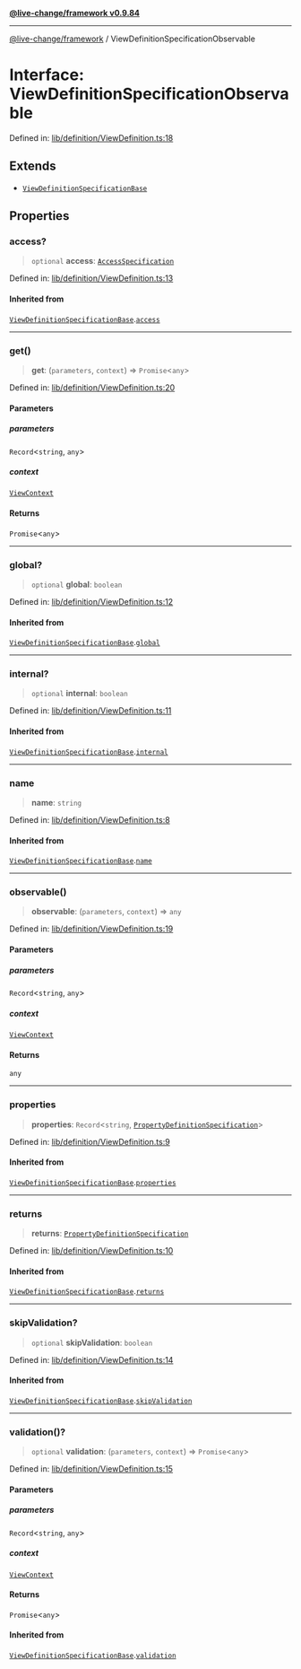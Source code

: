 [**@live-change/framework v0.9.84**](../README.md)

***

[@live-change/framework](../README.md) / ViewDefinitionSpecificationObservable

# Interface: ViewDefinitionSpecificationObservable

Defined in: [lib/definition/ViewDefinition.ts:18](https://github.com/live-change/live-change-stack/blob/master/framework/framework/framework/framework/lib/definition/ViewDefinition.ts#L18)

## Extends

- [`ViewDefinitionSpecificationBase`](ViewDefinitionSpecificationBase.md)

## Properties

### access?

> `optional` **access**: [`AccessSpecification`](../type-aliases/AccessSpecification.md)

Defined in: [lib/definition/ViewDefinition.ts:13](https://github.com/live-change/live-change-stack/blob/master/framework/framework/framework/framework/lib/definition/ViewDefinition.ts#L13)

#### Inherited from

[`ViewDefinitionSpecificationBase`](ViewDefinitionSpecificationBase.md).[`access`](ViewDefinitionSpecificationBase.md#access)

***

### get()

> **get**: (`parameters`, `context`) => `Promise`\<`any`\>

Defined in: [lib/definition/ViewDefinition.ts:20](https://github.com/live-change/live-change-stack/blob/master/framework/framework/framework/framework/lib/definition/ViewDefinition.ts#L20)

#### Parameters

##### parameters

`Record`\<`string`, `any`\>

##### context

[`ViewContext`](ViewContext.md)

#### Returns

`Promise`\<`any`\>

***

### global?

> `optional` **global**: `boolean`

Defined in: [lib/definition/ViewDefinition.ts:12](https://github.com/live-change/live-change-stack/blob/master/framework/framework/framework/framework/lib/definition/ViewDefinition.ts#L12)

#### Inherited from

[`ViewDefinitionSpecificationBase`](ViewDefinitionSpecificationBase.md).[`global`](ViewDefinitionSpecificationBase.md#global)

***

### internal?

> `optional` **internal**: `boolean`

Defined in: [lib/definition/ViewDefinition.ts:11](https://github.com/live-change/live-change-stack/blob/master/framework/framework/framework/framework/lib/definition/ViewDefinition.ts#L11)

#### Inherited from

[`ViewDefinitionSpecificationBase`](ViewDefinitionSpecificationBase.md).[`internal`](ViewDefinitionSpecificationBase.md#internal)

***

### name

> **name**: `string`

Defined in: [lib/definition/ViewDefinition.ts:8](https://github.com/live-change/live-change-stack/blob/master/framework/framework/framework/framework/lib/definition/ViewDefinition.ts#L8)

#### Inherited from

[`ViewDefinitionSpecificationBase`](ViewDefinitionSpecificationBase.md).[`name`](ViewDefinitionSpecificationBase.md#name)

***

### observable()

> **observable**: (`parameters`, `context`) => `any`

Defined in: [lib/definition/ViewDefinition.ts:19](https://github.com/live-change/live-change-stack/blob/master/framework/framework/framework/framework/lib/definition/ViewDefinition.ts#L19)

#### Parameters

##### parameters

`Record`\<`string`, `any`\>

##### context

[`ViewContext`](ViewContext.md)

#### Returns

`any`

***

### properties

> **properties**: `Record`\<`string`, [`PropertyDefinitionSpecification`](PropertyDefinitionSpecification.md)\>

Defined in: [lib/definition/ViewDefinition.ts:9](https://github.com/live-change/live-change-stack/blob/master/framework/framework/framework/framework/lib/definition/ViewDefinition.ts#L9)

#### Inherited from

[`ViewDefinitionSpecificationBase`](ViewDefinitionSpecificationBase.md).[`properties`](ViewDefinitionSpecificationBase.md#properties)

***

### returns

> **returns**: [`PropertyDefinitionSpecification`](PropertyDefinitionSpecification.md)

Defined in: [lib/definition/ViewDefinition.ts:10](https://github.com/live-change/live-change-stack/blob/master/framework/framework/framework/framework/lib/definition/ViewDefinition.ts#L10)

#### Inherited from

[`ViewDefinitionSpecificationBase`](ViewDefinitionSpecificationBase.md).[`returns`](ViewDefinitionSpecificationBase.md#returns)

***

### skipValidation?

> `optional` **skipValidation**: `boolean`

Defined in: [lib/definition/ViewDefinition.ts:14](https://github.com/live-change/live-change-stack/blob/master/framework/framework/framework/framework/lib/definition/ViewDefinition.ts#L14)

#### Inherited from

[`ViewDefinitionSpecificationBase`](ViewDefinitionSpecificationBase.md).[`skipValidation`](ViewDefinitionSpecificationBase.md#skipvalidation)

***

### validation()?

> `optional` **validation**: (`parameters`, `context`) => `Promise`\<`any`\>

Defined in: [lib/definition/ViewDefinition.ts:15](https://github.com/live-change/live-change-stack/blob/master/framework/framework/framework/framework/lib/definition/ViewDefinition.ts#L15)

#### Parameters

##### parameters

`Record`\<`string`, `any`\>

##### context

[`ViewContext`](ViewContext.md)

#### Returns

`Promise`\<`any`\>

#### Inherited from

[`ViewDefinitionSpecificationBase`](ViewDefinitionSpecificationBase.md).[`validation`](ViewDefinitionSpecificationBase.md#validation)
